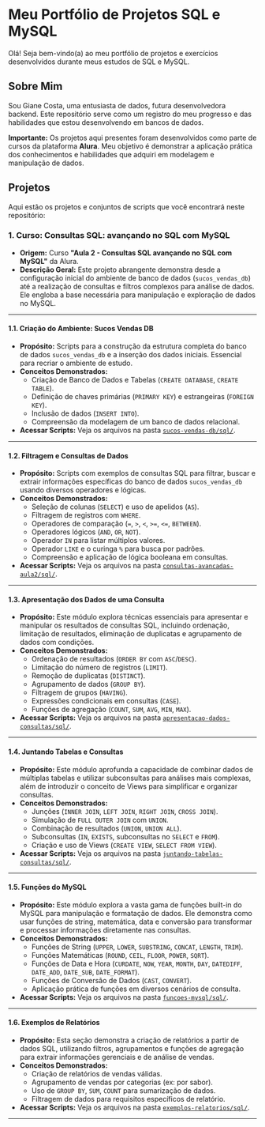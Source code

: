 # Meu Portfólio de Projetos SQL e MySQL 

Olá! Seja bem-vindo(a) ao meu portfólio de projetos e exercícios desenvolvidos durante meus estudos de SQL e MySQL.

## Sobre Mim
Sou Giane Costa, uma entusiasta de dados, futura desenvolvedora backend. Este repositório serve como um registro do meu progresso e das habilidades que estou desenvolvendo em bancos de dados.

**Importante:** Os projetos aqui presentes foram desenvolvidos como parte de cursos da plataforma **Alura**. Meu objetivo é demonstrar a aplicação prática dos conhecimentos e habilidades que adquiri em modelagem e manipulação de dados.


## Projetos
Aqui estão os projetos e conjuntos de scripts que você encontrará neste repositório:

### 1. Curso: Consultas SQL: avançando no SQL com MySQL 
* **Origem:** Curso **"Aula 2 - Consultas SQL avançando no SQL com MySQL"** da Alura.
* **Descrição Geral:** Este projeto abrangente demonstra desde a configuração inicial do ambiente de banco de dados (`sucos_vendas_db`) até a realização de consultas e filtros complexos para análise de dados. Ele engloba a base necessária para manipulação e exploração de dados no MySQL.
---

#### 1.1. Criação do Ambiente: Sucos Vendas DB 
* **Propósito:** Scripts para a construção da estrutura completa do banco de dados `sucos_vendas_db` e a inserção dos dados iniciais. Essencial para recriar o ambiente de estudo.
* **Conceitos Demonstrados:**
    * Criação de Banco de Dados e Tabelas (`CREATE DATABASE`, `CREATE TABLE`).
    * Definição de chaves primárias (`PRIMARY KEY`) e estrangeiras (`FOREIGN KEY`).
    * Inclusão de dados (`INSERT INTO`).
    * Compreensão da modelagem de um banco de dados relacional.
* **Acessar Scripts:** Veja os arquivos na pasta [`sucos-vendas-db/sql/`](https://github.com/Giane10/meu-portfolio-sql-mysql/tree/main/sucos-vendas-db/sql/).
---

#### 1.2. Filtragem e Consultas de Dados 
* **Propósito:** Scripts com exemplos de consultas SQL para filtrar, buscar e extrair informações específicas do banco de dados `sucos_vendas_db` usando diversos operadores e lógicas.
* **Conceitos Demonstrados:**
    * Seleção de colunas (`SELECT`) e uso de apelidos (`AS`).
    * Filtragem de registros com `WHERE`.
    * Operadores de comparação (`=`, `>`, `<`, `>=`, `<=`, `BETWEEN`).
    * Operadores lógicos (`AND`, `OR`, `NOT`).
    * Operador `IN` para listar múltiplos valores.
    * Operador `LIKE` e o curinga `%` para busca por padrões.
    * Compreensão e aplicação de lógica booleana em consultas.
* **Acessar Scripts:** Veja os arquivos na pasta [`consultas-avancadas-aula2/sql/`](https://github.com/Giane10/meu-portfolio-sql-mysql/tree/main/consultas-avancadas-aula2/sql/).
---

#### 1.3. Apresentação dos Dados de uma Consulta 
* **Propósito:** Este módulo explora técnicas essenciais para apresentar e manipular os resultados de consultas SQL, incluindo ordenação, limitação de resultados, eliminação de duplicatas e agrupamento de dados com condições.
* **Conceitos Demonstrados:**
    * Ordenação de resultados (`ORDER BY` com `ASC`/`DESC`).
    * Limitação do número de registros (`LIMIT`).
    * Remoção de duplicatas (`DISTINCT`).
    * Agrupamento de dados (`GROUP BY`).
    * Filtragem de grupos (`HAVING`).
    * Expressões condicionais em consultas (`CASE`).
    * Funções de agregação (`COUNT`, `SUM`, `AVG`, `MIN`, `MAX`).
* **Acessar Scripts:** Veja os arquivos na pasta [`apresentacao-dados-consultas/sql/`](https://github.com/Giane10/meu-portfolio-sql-mysql/tree/main/apresentacao-dados-consultas/sql/).
---

#### 1.4. Juntando Tabelas e Consultas 
* **Propósito:** Este módulo aprofunda a capacidade de combinar dados de múltiplas tabelas e utilizar subconsultas para análises mais complexas, além de introduzir o conceito de Views para simplificar e organizar consultas.
* **Conceitos Demonstrados:**
    * Junções (`INNER JOIN`, `LEFT JOIN`, `RIGHT JOIN`, `CROSS JOIN`).
    * Simulação de `FULL OUTER JOIN` com `UNION`.
    * Combinação de resultados (`UNION`, `UNION ALL`).
    * Subconsultas (`IN`, `EXISTS`, subconsultas no `SELECT` e `FROM`).
    * Criação e uso de Views (`CREATE VIEW`, `SELECT FROM VIEW`).
* **Acessar Scripts:** Veja os arquivos na pasta [`juntando-tabelas-consultas/sql/`](https://github.com/Giane10/meu-portfolio-sql-mysql/tree/main/juntando-tabelas-consultas/sql/).
---

#### 1.5. Funções do MySQL 
* **Propósito:** Este módulo explora a vasta gama de funções built-in do MySQL para manipulação e formatação de dados. Ele demonstra como usar funções de string, matemática, data e conversão para transformar e processar informações diretamente nas consultas.
* **Conceitos Demonstrados:**
    * Funções de String (`UPPER`, `LOWER`, `SUBSTRING`, `CONCAT`, `LENGTH`, `TRIM`).
    * Funções Matemáticas (`ROUND`, `CEIL`, `FLOOR`, `POWER`, `SQRT`).
    * Funções de Data e Hora (`CURDATE`, `NOW`, `YEAR`, `MONTH`, `DAY`, `DATEDIFF`, `DATE_ADD`, `DATE_SUB`, `DATE_FORMAT`).
    * Funções de Conversão de Dados (`CAST`, `CONVERT`).
    * Aplicação prática de funções em diversos cenários de consulta.
* **Acessar Scripts:** Veja os arquivos na pasta [`funcoes-mysql/sql/`](https://github.com/Giane10/meu-portfolio-sql-mysql/tree/main/funcoes-mysql/sql/).
---
  
#### 1.6. Exemplos de Relatórios 
* **Propósito:** Esta seção demonstra a criação de relatórios a partir de dados SQL, utilizando filtros, agrupamentos e funções de agregação para extrair informações gerenciais e de análise de vendas.
* **Conceitos Demonstrados:**
    * Criação de relatórios de vendas válidas.
    * Agrupamento de vendas por categorias (ex: por sabor).
    * Uso de `GROUP BY`, `SUM`, `COUNT` para sumarização de dados.
    * Filtragem de dados para requisitos específicos de relatório.
* **Acessar Scripts:** Veja os arquivos na pasta [`exemplos-relatorios/sql/`](https://github.com/Giane10/meu-portfolio-sql-mysql/tree/main/exemplos-relatorios/sql/).
---
